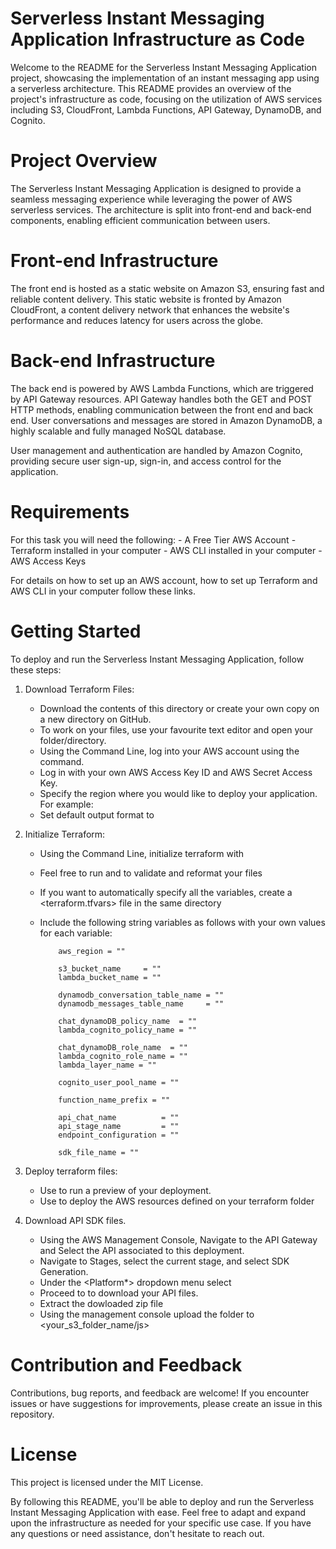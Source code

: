 # Serverless Instant Messaging Application Infrastructure as Code
Welcome to the README for the Serverless Instant Messaging Application project, showcasing the implementation of an instant messaging app using a serverless architecture. This README provides an overview of the project's infrastructure as code, focusing on the utilization of AWS services including S3, CloudFront, Lambda Functions, API Gateway, DynamoDB, and Cognito.

# Project Overview
The Serverless Instant Messaging Application is designed to provide a seamless messaging experience while leveraging the power of AWS serverless services. The architecture is split into front-end and back-end components, enabling efficient communication between users.

# Front-end Infrastructure
The front end is hosted as a static website on Amazon S3, ensuring fast and reliable content delivery. This static website is fronted by Amazon CloudFront, a content delivery network that enhances the website's performance and reduces latency for users across the globe. 

# Back-end Infrastructure
The back end is powered by AWS Lambda Functions, which are triggered by API Gateway resources. API Gateway handles both the GET and POST HTTP methods, enabling communication between the front end and back end. User conversations and messages are stored in Amazon DynamoDB, a highly scalable and fully managed NoSQL database.

User management and authentication are handled by Amazon Cognito, providing secure user sign-up, sign-in, and access control for the application.

# Requirements
For this task you will need the following:
    -   A Free Tier AWS Account
    -   Terraform installed in your computer
    -   AWS CLI installed in your computer
    -   AWS Access Keys

For details on how to set up an AWS account, how to set up Terraform and AWS CLI in your computer follow these links.

# Getting Started
To deploy and run the Serverless Instant Messaging Application, follow these steps:

1. Download Terraform Files:

    -   Download the contents of this directory or create your own copy on a new directory on GitHub.
    -   To work on your files, use your favourite text editor and open your folder/directory.
    -   Using the Command Line, log into your AWS account using the <aws configure> command. 
    -   Log in with your own AWS Access Key ID and AWS Secret Access Key. 
    -   Specify the region where you would like to deploy your application. For example: <us-east-1>
    -   Set default output format to <json>

2. Initialize Terraform:

    -   Using the Command Line, initialize terraform with <terraform init>
    -   Feel free to run <terraform validate> and <terraform fmt> to validate and reformat your files
    -   If you want to automatically specify all the variables, create a <terraform.tfvars> file in the same directory
    -   Include the following string variables as follows with your own values for each variable:

                aws_region = ""

                s3_bucket_name     = ""
                lambda_bucket_name = ""

                dynamodb_conversation_table_name = ""
                dynamodb_messages_table_name     = ""

                chat_dynamoDB_policy_name  = ""
                lambda_cognito_policy_name = ""

                chat_dynamoDB_role_name  = ""
                lambda_cognito_role_name = ""
                lambda_layer_name = ""

                cognito_user_pool_name = ""

                function_name_prefix = ""

                api_chat_name          = ""
                api_stage_name         = ""
                endpoint_configuration = ""

                sdk_file_name = ""

3. Deploy terraform files:

    -   Use <terraform plan> to run a preview of your deployment.
    -   Use <terraform apply> to deploy the AWS resources defined on your terraform folder 

4. Download API SDK files.
    
    -   Using the AWS Management Console, Navigate to the API Gateway and Select the API associated to this deployment.
    -   Navigate to Stages, select the current stage, and select SDK Generation.
    -   Under the <Platform*> dropdown menu select <JavaScript>
    -   Proceed to <Generate SDK> to download your API files.
    -   Extract the dowloaded zip file
    -   Using the management console upload the <apiGateway-js-sdk> folder to <your_s3_folder_name/js>   

# Contribution and Feedback
Contributions, bug reports, and feedback are welcome! If you encounter issues or have suggestions for improvements, please create an issue in this repository.

# License
This project is licensed under the MIT License.

By following this README, you'll be able to deploy and run the Serverless Instant Messaging Application with ease. Feel free to adapt and expand upon the infrastructure as needed for your specific use case. If you have any questions or need assistance, don't hesitate to reach out.